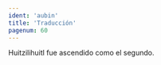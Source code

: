 ```yaml
---
ident: 'aubin'
title: 'Traducción'
pagenum: 60
---
```

Huitzilihuitl fue ascendido como el segundo.
